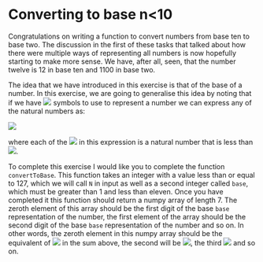 # Converting to base n<10

Congratulations on writing a function to convert numbers from base ten to base two.  The discussion in the first of these tasks that talked about how there were multiple ways of representing all numbers is now hopefully starting to make more sense.   We have, after all, seen, that the number twelve is 12 in base ten and 1100 in base two.  

The idea that we have introduced in this exercise is that of the base of a number.  In this exercise, we are going to generalise this idea by noting that if we have ![](https://render.githubusercontent.com/render/math?math=1<A<11) symbols to use to represent a number we can express any of the natural numbers as:

![](https://render.githubusercontent.com/render/math?math=\sum_{n=0}^\infty\a_nA^n)

where each of the ![](https://render.githubusercontent.com/render/math?math=a_n) in this expression is a natural number that is less than ![](https://render.githubusercontent.com/render/math?math=A).  

To complete this exercise I would like you to complete the function `convertToBase`.  This function takes an integer with a value less than or equal to 127, which we will call `N` in input as well as a second integer called `base`, which must be greater than 1 and less than eleven.  Once you have completed it this function should return a numpy array of length 7.   The zeroth element of this array should be the first digit of the base `base` representation of the number, the first element of the array should be the second digit of the base `base` representation of the number and so on.  In other words, the zeroth element in this numpy array should be the equivalent of ![](https://render.githubusercontent.com/render/math?math=a_0) in the sum above, the second will be ![](https://render.githubusercontent.com/render/math?math=a_1), the third ![](https://render.githubusercontent.com/render/math?math=a_2) and so on.  
